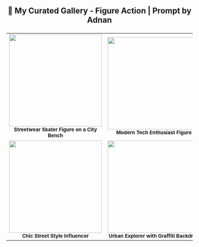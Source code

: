 ### 


<h2 align="center">🎨 My Curated Gallery - Figure Action | Prompt by Adnan</h2>

###

<table>
  <tr>
    <td align="center"><img src="img/Imagen1.png" width="250px;"><br><sub><b>Streetwear Skater Figure on a City Bench</b></sub></td>
    <td align="center"><img src="img/Imagen3.png" width="250px;"><br><sub><b>Modern Tech Enthusiast Figure</b></sub></td>
    <td align="center"><img src="img/Imagen4.png" width="250px;"><br><sub><b>Content Creator in Studio</b></sub></td>
  </tr>
  <tr>
    <td align="center"><img src="img/Imagen7.png" width="250px;"><br><sub><b>Chic Street Style Influencer</b></sub></td>
    <td align="center"><img src="img/Imagen8.png" width="250px;"><br><sub><b>Urban Explorer with Graffiti Backdrop</b></sub></td>
    <td align="center"><img src="img/Imagen9.png" width="250px;"><br><sub><b>Fashion Icon in a Yellow Blazer</b></sub></td>
  </tr>
</table>
